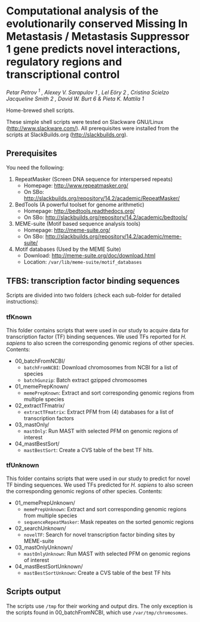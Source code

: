 # Computational analysis of the evolutionarily conserved Missing In Metastasis / Metastasis Suppressor 1 gene predicts novel interactions, regulatory regions and transcriptional control

_Petar Petrov <sup>1</sup> , Alexey V. Sarapulov 1 , Lel Eöry 2 , Cristina Scielzo Jacqueline Smith 2 , David W. Burt 6 & Pieta K. Mattila 1_


Home-brewed shell scripts.

These simple shell scripts were tested on Slackware GNU/Linux (http://www.slackware.com/). All prerequisites were installed from the scripts at SlackBuilds.org (http://slackbuilds.org).

## Prerequisites

You need the following:

1.  RepeatMasker (Screen DNA sequence for interspersed repeats)
    * Homepage: http://www.repeatmasker.org/
    * On SBo: http://slackbuilds.org/repository/14.2/academic/RepeatMasker/
2.  BedTools (A powerful toolset for genome arithmetic)
    * Homepage: http://bedtools.readthedocs.org/
    * On SBo: http://slackbuilds.org/repository/14.2/academic/bedtools/
3.  MEME-suite (Motif based sequence analysis tools)
    * Homepage: http://meme-suite.org/
    * On SBo: http://slackbuilds.org/repository/14.2/academic/meme-suite/
4.  Motif databases (Used by the MEME Suite)
    * Download: http://meme-suite.org/doc/download.html
    * Location: `/var/lib/meme-suite/motif_databases`

## TFBS: transcription factor binding sequences

Scripts are divided into two folders (check each sub-folder for detailed instructions):

### tfKnown

This folder contains scripts that were used in our study to acquire data for transcription factor (TF) binding sequences. We used TFs reported for _H. sapiens_ to also screen the corresponding genomic regions of other species. Contents:

* 00_batchFromNCBI/
    * `batchFromNCBI`: Download chromosomes from NCBI for a list of species
    * `batchGunzip`: Batch extract gzipped chromosomes
* 01_memePrepKnown/
    * `memePrepKnown`: Extract and sort corresponding genomic regions from multiple species
* 02_extractTFmatrix/
    * `extractTFmatrix`: Extract PFM from (4) databases for a list of transcription factors
* 03_mastOnly/
    * `mastOnly`: Run MAST with selected PFM on genomic regions of interest
* 04_mastBestSort/
    * `mastBestSort`: Create a CVS table of the best TF hits.
    
### tfUnknown

This folder contains scripts that were used in our study to predict for novel TF binding sequences. We used TFs predicted for _H. sapiens_ to also screen the corresponding genomic regions of other species. Contents:

* 01_memePrepUnknown/
    * `memePrepUnknown`: Extract and sort corresponding genomic regions from multiple species
    * `sequenceRepeatMasker`: Mask repeates on the sorted genomic regions
* 02_searchUnknown/
    * `novelTF`: Search for novel transcription factor binding sites by MEME-suite
* 03_mastOnlyUnknown/
    * `mastOnlyUnknown`: Run MAST with selected PFM on genomic regions of interest
* 04_mastBestSortUnknown/
    * `mastBestSortUnknown`: Create a CVS table of the best TF hits

## Scripts output

The scripts use `/tmp` for their working and output dirs. The only exception is the scripts found in 00_batchFromNCBI, which use `/var/tmp/chromosomes`.
